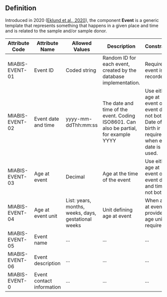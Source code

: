 ## Definition

Introduced in 2020 ([Eklund et al., 2020](https://www.liebertpub.com/doi/10.1089/bio.2019.0129)), the component <strong>Event</strong> is a generic template that represents something that happens in a given place and time and is related to the sample and/or sample donor.

| Attribute Code| Attribute Name| Allowed Values| Description| Constraints| Cardinality|
|---|---|---|---|---|---|
| MIABIS-EVENT-01| Event ID| Coded string| Random ID for each event, created by the database implementation.| Required if event is recorded| 1|
| MIABIS-EVENT-02| Event date and time| yyyy-mm-ddThh:mm:ss| The date and time of the event. Coding ISO8601. Can also be partial, for example YYYY| Use either age at event or event date, not both. Date of birth ir required when event date is used.| 0|
| MIABIS-EVENT-03| Age at event| Decimal| Age at the time of the event| Use either age at event or event date and time, not both| 0|
| MIABIS-EVENT-04| Age at event unit| List: years, months, weeks, days, gestational weeks| Unit defining age at event| When age at event is provided, age unit is required| 0|
| MIABIS-EVENT-05| Event name | ...| ...| ...| ...|
| MIABIS-EVENT-06| Event description| ...| ...| ...| ...|
| MIABIS-EVENT-0| Event contact information | ...| ...| ...| ...|
